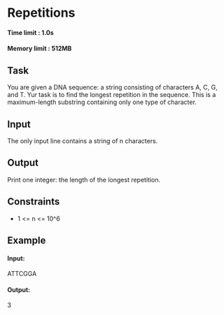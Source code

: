 # Repetitions
#### Time limit : 1.0s
#### Memory limit : 512MB

## Task
You are given a DNA sequence: a string consisting of characters A, C, G, and T. Yur task is to find the longest
repetition in the sequence. This is a maximum-length substring containing only one type of character.
## Input
The only input line contains a string of n characters.
## Output
Print one integer: the length of the longest repetition.

## Constraints
- 1 <= n <= 10^6

## Example
#### Input:
ATTCGGA
#### Output:
3
